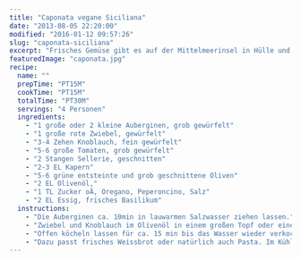```yaml
---
title: "Caponata vegane Siciliana"
date: "2013-08-05 22:20:00"
modified: "2016-01-12 09:57:26"
slug: "caponata-siciliana"
excerpt: "Frisches Gemüse gibt es auf der Mittelmeerinsel in Hülle und Fülle. Auch an entsprechend leckeren Rezepten fehlt es nicht."
featuredImage: "caponata.jpg"
recipe:
  name: ""
  prepTime: "PT15M"
  cookTime: "PT15M"
  totalTime: "PT30M"
  servings: "4 Personen"
  ingredients:
    - "1 große oder 2 kleine Auberginen, grob gewürfelt"
    - "1 große rote Zwiebel, gewürfelt"
    - "3-4 Zehen Knoblauch, fein gewürfelt"
    - "5-6 große Tomaten, grob gewürfelt"
    - "2 Stangen Sellerie, geschnitten"
    - "2-3 EL Kapern"
    - "5-6 grüne entsteinte und grob geschnittene Oliven"
    - "2 EL Olivenöl,"
    - "1 TL Zucker oÄ, Oregano, Peperoncino, Salz"
    - "2 EL Essig, frisches Basilikum"
  instructions:
    - "Die Auberginen ca. 10min in lauwarmen Salzwasser ziehen lassen."
    - "Zwiebel und Knoblauch im Olivenöl in einem großen Topf oder einen Pfanne mit hohem Rand anbraten, die abgeschütteten Auberginen, 1 kleine Tasse Wasser und alle restlichen Zutaten bis auf den Essig und das Basilikum zugeben."
    - "Offen köcheln lassen für ca. 15 min bis das Wasser wieder verkocht ist und die Auberginen weich sind, dabei öfter umrühren. Mit dem Essig abschmecken und ev. nachwürzen. Mit frischem Basilikum garnieren."
    - "Dazu passt frisches Weissbrot oder natürlich auch Pasta. Im Kühlschrank hält es sich für mehrere Tage und wenn es etwas durchgezogen ist, entfaltet und verbindet sich der Geschmack erst so richtig."
---
```


